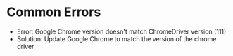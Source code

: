 # Common Errors

- Error: Google Chrome version doesn't match ChromeDriver version (111)
- Solution: Update Google Chrome to match the version of the chrome driver
  